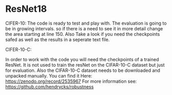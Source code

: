 # ResNet18

CIFER-10:
The code is ready to test and play with. The evaluation is going to be in growing intervals. so if there is a need to see it in more detail change the area starting at line 150.
Also Take a look if you need the checkpoints safed as well as the results in a seperate text file.


CIFER-10-C:

In order to work with the code you will need the checkpoints of a trained ResNet. It is not used to train the resNet on the CIFAR-10-C dataset but just for evaluation.
Also the CIFAR-10-C dataset needs to be downloaded and unpacked manually. You can find it Here: https://zenodo.org/record/2535967
For more information see: https://github.com/hendrycks/robustness


